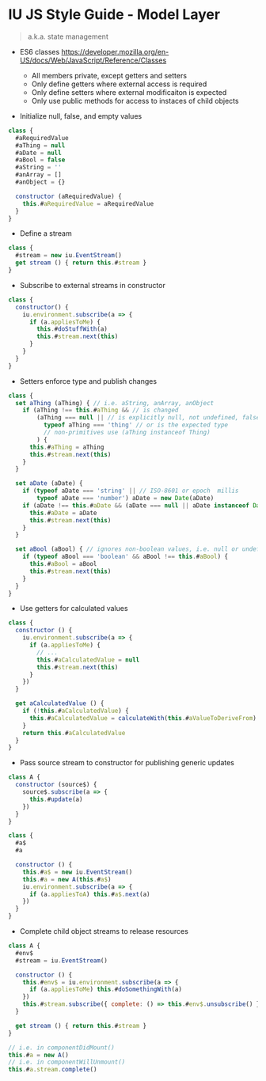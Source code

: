 # IU JS Style Guide - Model Layer
> a.k.a. state management

- ES6 classes <https://developer.mozilla.org/en-US/docs/Web/JavaScript/Reference/Classes>
  - All members private, except getters and setters
  - Only define getters where external access is required
  - Only define setters where external modificaiton is expected
  - Only use public methods for access to instaces of child objects

- Initialize null, false, and empty values

```javascript
class {
  #aRequiredValue
  #aThing = null
  #aDate = null
  #aBool = false
  #aString = ''
  #anArray = []
  #anObject = {}

  constructor (aRequiredValue) {
    this.#aRequiredValue = aRequiredValue
  }
}
```

- Define a stream

```javascript
class {
  #stream = new iu.EventStream()
  get stream () { return this.#stream }
}
```

- Subscribe to external streams in constructor

```javascript
class {
  constructor() {
    iu.environment.subscribe(a => {
      if (a.appliesToMe) {
        this.#doStuffWith(a)
        this.#stream.next(this)
      }
    }
  }
}
```

- Setters enforce type and publish changes

```javascript
class {
  set aThing (aThing) { // i.e. aString, anArray, anObject
    if (aThing !== this.#aThing && // is changed
        (aThing === null || // is explicitly null, not undefined, false, etc
          typeof aThing === 'thing' // or is the expected type
          // non-primitives use (aThing instanceof Thing)
        ) {
      this.#aThing = aThing
      this.#stream.next(this)
    }
  }

  set aDate (aDate) {
    if (typeof aDate === 'string' || // ISO-8601 or epoch  millis
        typeof aDate === 'number') aDate = new Date(aDate)
    if (aDate !== this.#aDate && (aDate === null || aDate instanceof Date)) {
      this.#aDate = aDate
      this.#stream.next(this)
    }
  }

  set aBool (aBool) { // ignores non-boolean values, i.e. null or undefined
    if (typeof aBool === 'boolean' && aBool !== this.#aBool) {
      this.#aBool = aBool
      this.#stream.next(this)
    }
  }
}
```

- Use getters for calculated values

```javascript
class {
  constructor () {
    iu.environment.subscribe(a => {
      if (a.appliesToMe) {
        // ...
        this.#aCalculatedValue = null
        this.#stream.next(this)  
      }
    })
  }

  get aCalculatedValue () {
    if (!this.#aCalculatedValue) {
      this.#aCalculatedValue = calculateWith(this.#aValueToDeriveFrom)
    }
    return this.#aCalculatedValue
  }
}
```

- Pass source stream to constructor for publishing generic updates

```javascript
class A {
  constructor (source$) {
    source$.subscribe(a => {
      this.#update(a)
    })
  }
}

class {
  #a$
  #a

  constructor () {
    this.#a$ = new iu.EventStream()
    this.#a = new A(this.#a$)
    iu.environment.subscribe(a => {
      if (a.appliesToA) this.#a$.next(a)
    })
  }
}
```

- Complete child object streams to release resources

```javascript
class A {
  #env$
  #stream = iu.EventStream()

  constructor () {
    this.#env$ = iu.environment.subscribe(a => {
      if (a.appliesToMe) this.#doSomethingWith(a)
    })
    this.#stream.subscribe({ complete: () => this.#env$.unsubscribe() })
  }

  get stream () { return this.#stream }
}

// i.e. in componentDidMount()
this.#a = new A()
// i.e. in componentWillUnmount()
this.#a.stream.complete()
```

